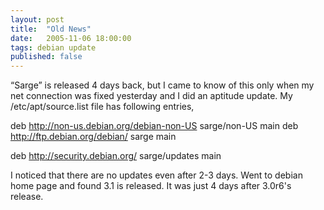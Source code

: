 ```yaml
---
layout: post
title:  "Old News"
date:   2005-11-06 18:00:00
tags: debian update
published: false
---
```

“Sarge” is released 4 days back, but I came to know of this only when my net connection was fixed yesterday and I did an aptitude update. My /etc/apt/source.list file has following entries,

deb http://non-us.debian.org/debian-non-US sarge/non-US main
deb http://ftp.debian.org/debian/ sarge main

deb http://security.debian.org/ sarge/updates main

I noticed that there are no updates even after 2-3 days. Went to debian home page and found 3.1 is released. It was just 4 days after 3.0r6's release.

